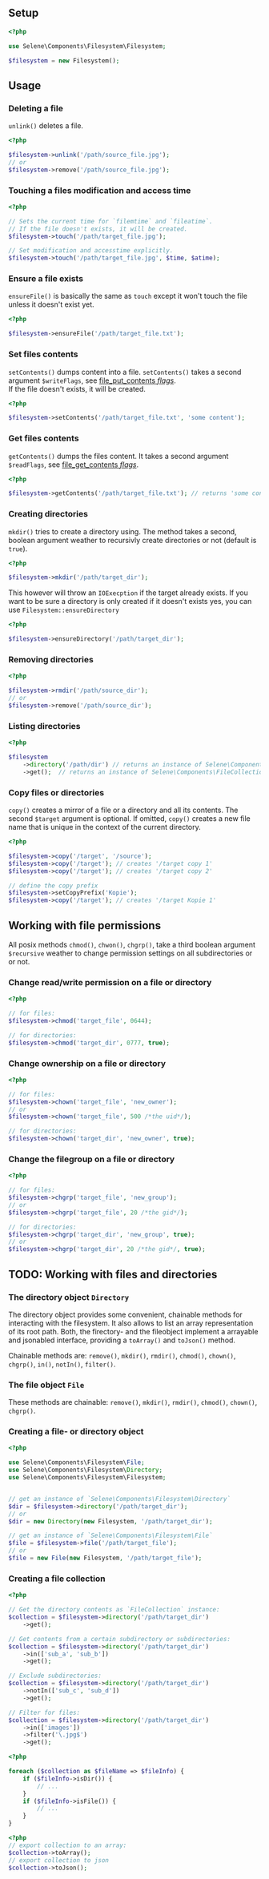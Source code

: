 
## Setup

```php
<?php

use Selene\Components\Filesystem\Filesystem;

$filesystem = new Filesystem();
```

## Usage

### Deleting a file
`unlink()` deletes a file.

```php
<?php

$filesystem->unlink('/path/source_file.jpg');
// or
$filesystem->remove('/path/source_file.jpg');
```
### Touching a files modification and access time

```php
<?php

// Sets the current time for `filemtime` and `fileatime`.
// If the file doesn't exists, it will be created.
$filesystem->touch('/path/target_file.jpg');

// Set modification and accesstime explicitly.
$filesystem->touch('/path/target_file.jpg', $time, $atime);
```

### Ensure a file exists
`ensureFile()` is basically the same as `touch` except it won't touch the file unless it
doesn't exist yet.

```php
<?php

$filesystem->ensureFile('/path/target_file.txt');
```

### Set files contents
`setContents()` dumps content into a file. `setContents()` takes a second argument
`$writeFlags`, see [file_put_contents *flags*](http://www.php.net/manual/en/function.file-put-contents.php).  
If the file doesn't exists, it will be created.

```php
<?php

$filesystem->setContents('/path/target_file.txt', 'some content');
```
### Get files contents

`getContents()` dumps the files content. It takes a second argument
`$readFlags`, see [file_get_contents *flags*](http://www.php.net/manual/en/function.file-get-contents.php).

```php
<?php

$filesystem->getContents('/path/target_file.txt'); // returns 'some content'
```

### Creating directories

`mkdir()` tries to create a directory using. The method
takes a second, boolean argument weather to recursivly create directories or
not (default is `true`).

```php
<?php

$filesystem->mkdir('/path/target_dir');
```

This however will throw an `IOExecption` if the target already exists. If you
want to be sure a directory is only created if it doesn't exists yes, you can
use `Filesystem::ensureDirectory`

```php
<?php

$filesystem->ensureDirectory('/path/target_dir');
```

### Removing directories

```php
<?php

$filesystem->rmdir('/path/source_dir');
// or
$filesystem->remove('/path/source_dir');
```


### Listing directories

```php
<?php

$filesystem
	->directory('/path/dir') // returns an instance of Selene\Components\Filesystem\Directory
	->get();  // returns an instance of Selene\Components\FileCollection
```

### Copy files or directories
`copy()` creates a mirror of a file or a directory and all its contents. The
second `$target` argument is optional. If omitted, `copy()` creates a new file
name that is unique in the context of the current directory.

```php
<?php

$filesystem->copy('/target', '/source');
$filesystem->copy('/target'); // creates '/target copy 1'
$filesystem->copy('/target'); // creates '/target copy 2'

// define the copy prefix
$filesystem->setCopyPrefix('Kopie');
$filesystem->copy('/target'); // creates '/target Kopie 1'
```

## Working with file permissions


All posix methods `chmod()`, `chwon()`, `chgrp()`, take a third boolean argument
`$recursive` weather to change permission settings on all subdirectories or or
not.


### Change read/write permission on a file or directory
```php
<?php

// for files:
$filesystem->chmod('target_file', 0644);

// for directories:
$filesystem->chmod('target_dir', 0777, true);
```
### Change ownership on a file or directory
```php
<?php

// for files:
$filesystem->chown('target_file', 'new_owner');
// or
$filesystem->chown('target_file', 500 /*the uid*/);

// for directories:
$filesystem->chown('target_dir', 'new_owner', true);
```

### Change the filegroup on a file or directory
```php
<?php

// for files:
$filesystem->chgrp('target_file', 'new_group');
// or
$filesystem->chgrp('target_file', 20 /*the gid*/);

// for directories:
$filesystem->chgrp('target_dir', 'new_group', true);
// or
$filesystem->chgrp('target_dir', 20 /*the gid*/, true);
```

## TODO: Working with files and directories

### The directory object `Directory`

The directory object provides some convenient, chainable methods for
interacting with the filesystem. 
It also allows to list an array representation of its root path. Both, the
firectory- and the fileobject implement a arrayable and jsonabled interface,
providing a `toArray()` and `toJson()` method. 

Chainable methods are: `remove()`, `mkdir()`, `rmdir()`, `chmod()`,
`chown()`, `chgrp()`, `in()`, `notIn()`, `filter()`.

### The file object `File`

These methods are chainable: `remove()`, `mkdir()`, `rmdir()`, `chmod()`,
`chown()`, `chgrp()`.

### Creating a file- or directory object

```php
<?php

use Selene\Components\Filesystem\File;
use Selene\Components\Filesystem\Directory;
use Selene\Components\Filesystem\Filesystem;


// get an instance of `Selene\Components\Filesystem\Directory`
$dir = $filesystem->directory('/path/target_dir'); 
// or
$dir = new Directory(new Filesystem, '/path/target_dir');

// get an instance of `Selene\Components\Filesystem\File`
$file = $filesystem->file('/path/target_file'); 
// or
$file = new File(new Filesystem, '/path/target_file');
```

### Creating a file collection
```php
<?php

// Get the directory contents as `FileCollection` instance:
$collection = $filesystem->directory('/path/target_dir')
	->get(); 

// Get contents from a certain subdirectory or subdirectories:
$collection = $filesystem->directory('/path/target_dir')
	->in(['sub_a', 'sub_b'])
	->get(); 

// Exclude subdirectories:
$collection = $filesystem->directory('/path/target_dir')
	->notIn(['sub_c', 'sub_d'])
	->get(); 

// Filter for files:
$collection = $filesystem->directory('/path/target_dir')
	->in(['images'])
	->filter('\.jpg$')
	->get(); 
```

```php
<?php

foreach ($collection as $fileName => $fileInfo) {
	if ($fileInfo->isDir()) {
		// ...		
	}	
	if ($fileInfo->isFile()) {
		// ...		
	}	
}

```

```php
<?php
// export collection to an array:
$collection->toArray();
// export collection to json
$collection->toJson();
```
